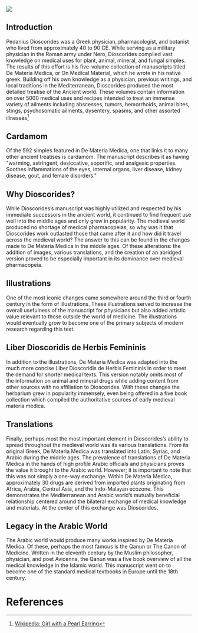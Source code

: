 <a href="https://juncture-digital.org"><img src="https://juncture-digital.org/images/ve-button.png"></a>

<param ve-config 
       title="Dioscorides and De Materia Medica in the Middle Ages" 
       banner="https://iiif.juncture-digital.org/banner/?url=https://upload.wikimedia.org/wikipedia/commons/f/f7/NaplesDioscuridesMandrake.jpg" 
       layout="vertical">
<!-- Entities discussed throughout the essay are typically defined before the essay text and
     are thus available in all text.  Entity identifiers (QIDs) can be found in either
     Wikipedia or Wikidata (https://www.wikidata.org)> -->
<param ve-entity eid="Q1413"> <!-- Nero -->
<param ve-entity eid="Q466060"> <!-- The Canon of Medicine -->
<param ve-entity eid="Q297776"> <!-- Pedanius Dioscorides -->
<param ve-entity eid="Q3704131"> <!-- De Materia Medica -->

## Introduction

Pedanius Dioscorides was a Greek physician, pharmacologist, and botanist who lived from approximately 40 to 90 CE. While serving as a military physician in the Roman army under Nero, Dioscorides compiled vast knowledge on medical uses for plant, animal, mineral, and fungal simples. The results of this effort is his five-volume collection of manuscripts titled De Materia Medica, or On Medical Material, which he wrote in his native greek. Building off his own knowledge as a physician, previous writings, and local traditions in the Mediterranean, Dioscorides produced the most detailed treatise of the Ancient world. These volumes contain information on over 5000 medical uses and recipes intended to treat an immense variety of ailments including abscesses, tumors, hemorrhoids, animal bites, stings, psychosomatic ailments, dysentery, spasms, and other assorted illnesses[^1]
<param ve-image 
       label="Dioscorides"  
       license="public domain" 
       url="https://upload.wikimedia.org/wikipedia/commons/4/46/Dioscorides_CIPC0105.jpg">
       
## Cardamom

Of the 592 simples featured in De Materia Medica, one that links it to many other ancient treatises is cardamom. The manuscript describes it as having "warming, astringent, desiccative, soporific, and analgesic properties. Soothes inflammations of the eyes, internal organs, liver disease, kidney disease, gout, and female disorders."
<param ve-plant-specimen eid="Q18360378">

## Why Dioscorides?

While Dioscorides’s  manuscript was highly utilized and respected by his immediate successors in the ancient world, it continued to find frequent use well into the middle ages and only grew in popularity. The medieval world produced no shortage of medical pharmacopeias, so why was it that Dioscorides work outlasted those that came after it and how did it travel across the medieval world? The answer to this can be found in the changes made to De Materia Medica in the middle ages. Of these alterations: the addition of images, various translations, and the creation of an abridged version proved to be especially important in its dominance over medieval pharmacopeia. 
<param ve-map center="Q220" zoom="10">

## Illustrations

One of the most iconic changes came somewhere around the third or fourth century in the form of illustrations. These illustrations served to increase the overall usefulness of the manuscript for physicians but also added artistic value relevant to those outside the world of medicine. The illustrations would eventually grow to become one of the primary subjects of modern research regarding this text.
<param ve-image 
       label="Illustration from Arabic Translation"   
       license="public domain" 
       url="https://upload.wikimedia.org/wikipedia/commons/1/1e/Illuminated_single_leaf%2C_Two_doctors_preparing_medicine%2C_Walters_Art_Museum_Ms._W.675a.jpg">

## Liber Dioscoridis de Herbis Femininis

In addition to the illustrations, De Materia Medica was adapted into the much more concise Liber Dioscoridis de Herbis Femininis in order to meet the demand for shorter medical texts. This version notably omits most of the information on animal and mineral drugs while adding content from other sources with no affiliation to Dioscorides. With these changes the herbarium grew in popularity immensely, even being offered in a five book collection which compiled the authoritative sources of early medieval materia medica.
<param ve-image 
       label="Portait of Dioscorides from De Materia Medica"   
       license="public domain" 
       url="https://upload.wikimedia.org/wikipedia/commons/5/5d/Portrait_of_Dioscorides_from_De_Materia_Medica.jpg">

## Translations

Finally, perhaps most the most important element in Dioscorides’s ability to spread throughout the medieval world was its various translations. From its original Greek, De Materia Medica was translated into Latin, Syriac, and Arabic during the middle ages. The prevalence of translations of  De Materia Medica in the hands of high profile Arabic officials and physicians proves the value it brought to the Arabic world. However; it is important to note that this was not simply a one-way exchange. Within De Materia Medica, approximately 30 drugs are derived from imported plants originating from Africa, Arabia, Central Asia, and the Indo-Malayan ecozone. This demonstrates the Mediterranean and Arabic world’s mutually beneficial relationship centered around the bilateral exchange of medical knowledge and materials. At the center of this exchange was Dioscorides.
<param ve-image 
       label="Example of an Arabic Dioscorides"   
       license="public domain" 
       url="https://upload.wikimedia.org/wikipedia/commons/3/3a/Folio_Materia_Medica_Dioscurides_Met_13.152.6.jpg">

## Legacy in the Arabic World

The Arabic world would produce many works inspired by De Materia Medica. Of these, perhaps the most famous is the Qanun or The Canon of Medicine. Written in the eleventh century by the Muslim philosopher, physician, and poet Avicenna, the Qanun was a five book overview of all the medical knowledge in the Islamic world. This manuscript went on to become one of the standard medical textbooks in Europe until the 18th century.
<param ve-image 
       label="Illustration of thge Nervous System from The Qanun"   
       license="public domain" 
       url="https://upload.wikimedia.org/wikipedia/commons/9/96/Nervous_system%2C_Avicenna%2C_Canon_of_Medicine_Wellcome_L0013312.jpg">

# References

[^1]: [Wikipedia: Girl with a Pearl Earring](https://en.wikipedia.org/wiki/Girl_with_a_Pearl_Earring)
